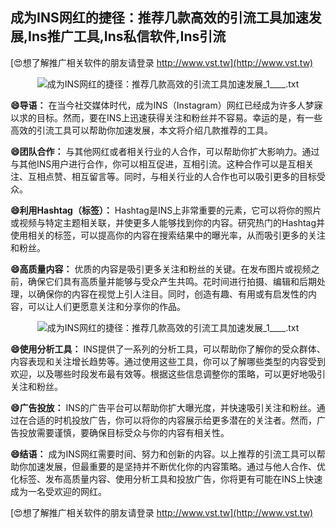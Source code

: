 ## **成为INS网红的捷径：推荐几款高效的引流工具加速发展,Ins推广工具,Ins私信软件,Ins引流**

[😍想了解推广相关软件的朋友请登录 http://www.vst.tw](http://www.vst.tw)

 <center><img src="https://vst.tw/MP4/tuiguang/png/8.png" alt="成为INS网红的捷径：推荐几款高效的引流工具加速发展_1____.txt"></center>

**😄导语：**
在当今社交媒体时代，成为INS（Instagram）网红已经成为许多人梦寐以求的目标。然而，要在INS上迅速获得关注和粉丝并不容易。幸运的是，有一些高效的引流工具可以帮助你加速发展，本文将介绍几款推荐的工具。

**😄团队合作：**
与其他网红或者相关行业的人合作，可以帮助你扩大影响力。通过与其他INS用户进行合作，你可以相互促进，互相引流。这种合作可以是互相关注、互相点赞、相互留言等。同时，与相关行业的人合作也可以吸引更多的目标受众。

**😄利用Hashtag（标签）：**
Hashtag是INS上非常重要的元素，它可以将你的照片或视频与特定主题相关联，并使更多人能够找到你的内容。研究热门的Hashtag并使用相关的标签，可以提高你的内容在搜索结果中的曝光率，从而吸引更多的关注和粉丝。

**😄高质量内容：**
优质的内容是吸引更多关注和粉丝的关键。在发布图片或视频之前，确保它们具有高质量并能够与受众产生共鸣。花时间进行拍摄、编辑和后期处理，以确保你的内容在视觉上引人注目。同时，创造有趣、有用或有启发性的内容，可以让人们更愿意关注和分享你的作品。

 <center><img src="https://vst.tw/MP4/tuiguang/png/2.png" alt="成为INS网红的捷径：推荐几款高效的引流工具加速发展_1____.txt"></center>

**😄使用分析工具：**
INS提供了一系列的分析工具，可以帮助你了解你的受众群体、内容表现和关注增长趋势等。通过使用这些工具，你可以了解哪些类型的内容受到欢迎，以及哪些时段发布最有效等。根据这些信息调整你的策略，可以更好地吸引关注和粉丝。

**😄广告投放：**
INS的广告平台可以帮助你扩大曝光度，并快速吸引关注和粉丝。通过在合适的时机投放广告，你可以将你的内容展示给更多潜在的关注者。然而，广告投放需要谨慎，要确保目标受众与你的内容有相关性。

**😄结语：**
成为INS网红需要时间、努力和创新的内容。以上推荐的引流工具可以帮助你加速发展，但最重要的是坚持并不断优化你的内容策略。通过与他人合作、优化标签、发布高质量内容、使用分析工具和投放广告，你将更有可能在INS上快速成为一名受欢迎的网红。

[😍想了解推广相关软件的朋友请登录 http://www.vst.tw](http://www.vst.tw)



